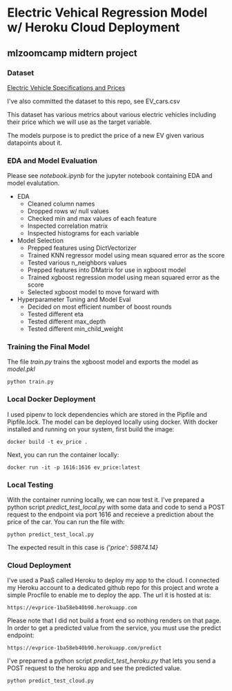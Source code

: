 # Electric Vehical Regression Model w/ Heroku Cloud Deployment
## mlzoomcamp midtern project

### Dataset
[Electric Vehicle Specifications and Prices](https://www.kaggle.com/datasets/fatihilhan/electric-vehicle-specifications-and-prices/)

I've also committed the dataset to this repo, see EV_cars.csv

This dataset has various metrics about various electric vehicles including their price which we will use as the target variable.

The models purpose is to predict the price of a new EV given various datapoints about it.

### EDA and Model Evaluation
Please see *notebook.ipynb* for the jupyter notebook containing EDA and model evalutation.
- EDA
  - Cleaned column names
  - Dropped rows w/ null values
  - Checked min and max values of each feature
  - Inspected correlation matrix
  - Inspected histograms for each variable
- Model Selection
  - Prepped features using DictVectorizer
  - Trained KNN regressor model using mean squared error as the score
  - Tested various n_neighbors values
  - Prepped features into DMatrix for use in xgboost model
  - Trained xgboost regression model using mean squared error as the score
  - Selected xgboost model to move forward with
- Hyperparameter Tuning and Model Eval
  - Decided on most efficient number of boost rounds
  - Tested different eta
  - Tested different max_depth
  - Tested different min_child_weight
 
### Training the Final Model
The file *train.py* trains the xgboost model and exports the model as *model.pkl*
```
python train.py
```

### Local Docker Deployment
I used pipenv to lock dependencies which are stored in the Pipfile and Pipfile.lock. The model can be deployed locally using docker. With docker installed and running on your system, first build the image:
```
docker build -t ev_price .
```
Next, you can run the container locally:
```
docker run -it -p 1616:1616 ev_price:latest
```
### Local Testing
With the container running locally, we can now test it. I've prepared a python script *predict_test_local.py* with some data and code to send a POST request to the endpoint via port 1616 and receieve a prediction about the price of the car. You can run the file with: 
```
python predict_test_local.py
```
The expected result in this case is *{'price': 59874.14}*

### Cloud Deployment
I've used a PaaS called Heroku to deploy my app  to the cloud. I connected my Heroku account to a dedicated github repo for this project and wrote a simple Procfile to enable me to deploy the app.
The url it is hosted at is:
```
https://evprice-1ba58eb40b90.herokuapp.com
```
Please note that I did not build a front end so nothing renders on that page.
In order to get a predicted value from the service, you must use the predict endpoint:
```
https://evprice-1ba58eb40b90.herokuapp.com/predict
```
I've preparred a python script *predict_test_heroku.py* that lets you send a POST request to the heroku app and see the predicted value.
```
python predict_test_cloud.py
```

